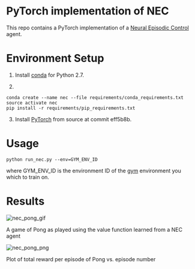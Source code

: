 # PyTorch implementation of NEC
This repo contains a PyTorch implementation of a [Neural Episodic Control](https://arxiv.org/abs/1703.01988) agent.

# Environment Setup
1. Install [conda](https://www.anaconda.com/download) for Python 2.7.

2.
```
conda create --name nec --file requirements/conda_requirements.txt
source activate nec
pip install -r requirements/pip_requirements.txt
```

3. Install [PyTorch](http://github.com/pytorch/pytorch) from source at commit eff5b8b.

# Usage
```
python run_nec.py --env=GYM_ENV_ID
```
where GYM_ENV_ID is the environment ID of the [gym](http://github.com/openai/gym) environment you which to train on.

# Results

![nec_pong_gif](./assets/nec_pong.gif)

A game of Pong as played using the value function learned from a NEC agent

![nec_pong_png](./assets/nec_pong.png)

Plot of total reward per episode of Pong vs. episode number
